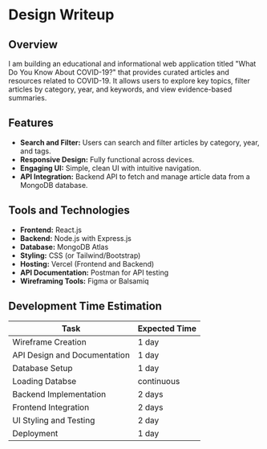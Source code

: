 # Design Writeup

## Overview
I am building an educational and informational web application titled "What Do You Know About COVID-19?" that provides curated articles and resources related to COVID-19. It allows users to explore key topics, filter articles by category, year, and keywords, and view evidence-based summaries.


## Features
- **Search and Filter:** Users can search and filter articles by category, year, and tags.
- **Responsive Design:** Fully functional across devices.
- **Engaging UI:** Simple, clean UI with intuitive navigation.
- **API Integration:** Backend API to fetch and manage article data from a MongoDB database.

## Tools and Technologies
- **Frontend:** React.js
- **Backend:** Node.js with Express.js
- **Database:** MongoDB Atlas
- **Styling:** CSS (or Tailwind/Bootstrap)
- **Hosting:** Vercel (Frontend and Backend)
- **API Documentation:** Postman for API testing
- **Wireframing Tools:** Figma or Balsamiq

## Development Time Estimation
| Task                         | Expected Time   |
|------------------------------|-----------------|
| Wireframe Creation           | 1 day           |
| API Design and Documentation | 1 day           |
| Database Setup               | 1 day           |
| Loading Databse              | continuous      |
| Backend Implementation       | 2 days          |
| Frontend Integration         | 2 days          |
| UI Styling and Testing       | 2 day           |
| Deployment                   | 1 day           |
